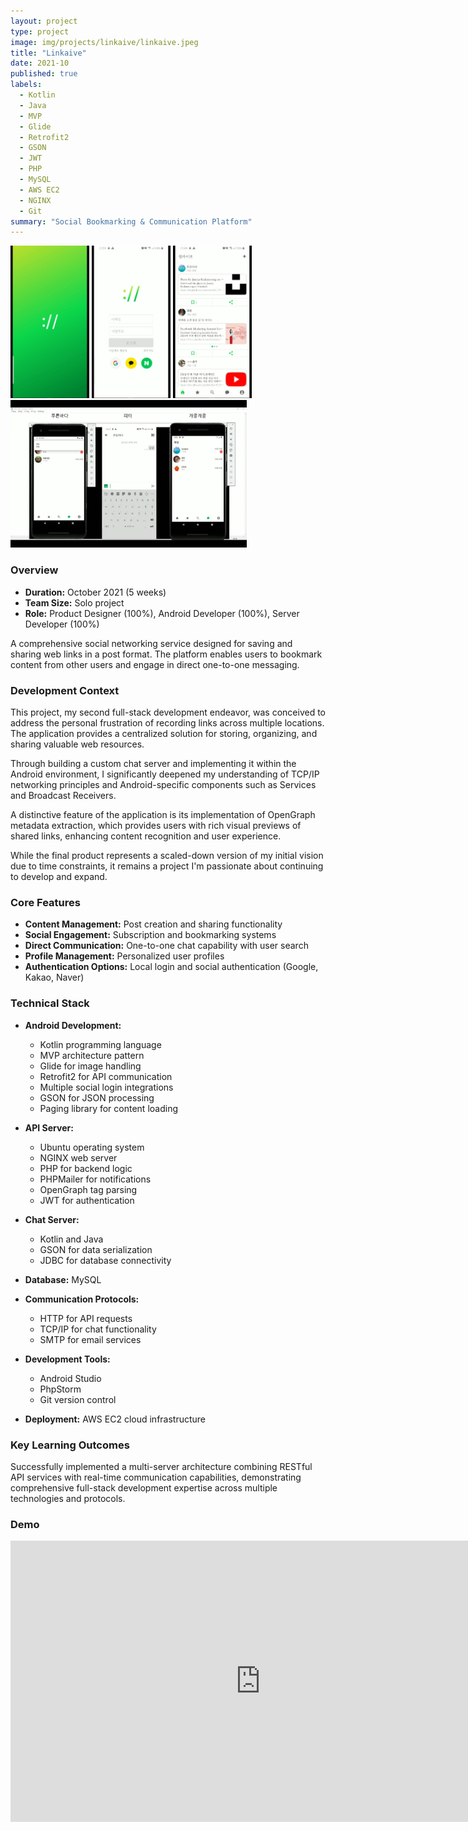 ```yaml
---
layout: project
type: project
image: img/projects/linkaive/linkaive.jpeg
title: "Linkaive"
date: 2021-10
published: true
labels:
  - Kotlin
  - Java
  - MVP
  - Glide
  - Retrofit2
  - GSON
  - JWT
  - PHP
  - MySQL
  - AWS EC2
  - NGINX
  - Git
summary: "Social Bookmarking & Communication Platform"
---
```

<div class="text-center p-4">
  <img width="25%" src="../img/projects/linkaive/linkaive-1.jpeg" class="img-thumbnail" >
  <img width="25%" src="../img/projects/linkaive/linkaive-2.png" class="img-thumbnail" >
  <img width="25%" src="../img/projects/linkaive/linkaive-3.png" class="img-thumbnail" >
</div>
<div class="text-center p-4">
  <img width="75%" src="../img/projects/linkaive/linkaive-4.jpeg" class="img-thumbnail" >
</div>

### Overview
* **Duration:** October 2021 (5 weeks)
* **Team Size:** Solo project
* **Role:** Product Designer (100%), Android Developer (100%), Server Developer (100%)

A comprehensive social networking service designed for saving and sharing web links in a post format. The platform enables users to bookmark content from other users and engage in direct one-to-one messaging.

### Development Context
This project, my second full-stack development endeavor, was conceived to address the personal frustration of recording links across multiple locations. The application provides a centralized solution for storing, organizing, and sharing valuable web resources.

Through building a custom chat server and implementing it within the Android environment, I significantly deepened my understanding of TCP/IP networking principles and Android-specific components such as Services and Broadcast Receivers.

A distinctive feature of the application is its implementation of OpenGraph metadata extraction, which provides users with rich visual previews of shared links, enhancing content recognition and user experience.

While the final product represents a scaled-down version of my initial vision due to time constraints, it remains a project I'm passionate about continuing to develop and expand.

### Core Features
* **Content Management:** Post creation and sharing functionality
* **Social Engagement:** Subscription and bookmarking systems
* **Direct Communication:** One-to-one chat capability with user search
* **Profile Management:** Personalized user profiles
* **Authentication Options:** Local login and social authentication (Google, Kakao, Naver)

### Technical Stack
* **Android Development:**
  * Kotlin programming language
  * MVP architecture pattern
  * Glide for image handling
  * Retrofit2 for API communication
  * Multiple social login integrations
  * GSON for JSON processing
  * Paging library for content loading

* **API Server:**
  * Ubuntu operating system
  * NGINX web server
  * PHP for backend logic
  * PHPMailer for notifications
  * OpenGraph tag parsing
  * JWT for authentication

* **Chat Server:**
  * Kotlin and Java
  * GSON for data serialization
  * JDBC for database connectivity

* **Database:** MySQL

* **Communication Protocols:**
  * HTTP for API requests
  * TCP/IP for chat functionality
  * SMTP for email services

* **Development Tools:**
  * Android Studio
  * PhpStorm
  * Git version control

* **Deployment:** AWS EC2 cloud infrastructure

### Key Learning Outcomes
Successfully implemented a multi-server architecture combining RESTful API services with real-time communication capabilities, demonstrating comprehensive full-stack development expertise across multiple technologies and protocols.

### Demo
<div class="text-center p-4">
  <iframe width="800" height="450" src="https://www.youtube.com/embed/videoseries?list=PLcqydZUPyiltdIx4iUld_enrtp-Aef-lw" frameborder="0" allow="accelerometer; autoplay; clipboard-write; encrypted-media; gyroscope; picture-in-picture" allowfullscreen></iframe>
</div>